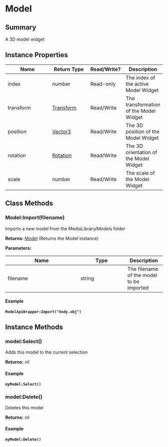 
# Model

## Summary
A 3D model widget


## Instance Properties

<table>
<thead><tr><th width="225">Name</th><th width="160">Return Type</th><th width="80">Read/Write?</th><th>Description</th></tr></thead>
<tbody>
<tr><td>index</td><td>number</td><td>Read-only</td><td>The index of the active Model Widget</td></tr>
<tr><td>transform</td><td><a href="transform.md">Transform</a></td><td>Read/Write</td><td>The transformation of the Model Widget</td></tr>
<tr><td>position</td><td><a href="vector3.md">Vector3</a></td><td>Read/Write</td><td>The 3D position of the Model Widget</td></tr>
<tr><td>rotation</td><td><a href="rotation.md">Rotation</a></td><td>Read/Write</td><td>The 3D orientation of the Model Widget</td></tr>
<tr><td>scale</td><td>number</td><td>Read/Write</td><td>The scale of the Model Widget</td></tr>
</tbody></table>



## Class Methods

        
### Model:Import(filename)

Imports a new model from the MediaLibrary/Models folder

**Returns:** <a href="model.md">Model</a>  (Returns the Model instance)


**Parameters:**

<table data-full-width="false">
<thead><tr><th width="217">Name</th><th width="134">Type</th><th>Description</th></tr></thead>
<tbody><tr><td>filename</td><td>string</td><td>The filename of the model to be imported</td></tr></tbody></table>




#### Example

<pre class="language-lua"><code class="lang-lua"><strong>ModelApiWrapper:Import("Andy.obj")</strong></code></pre>



    

## Instance Methods

        
### model:Select()

Adds this model to the current selection

**Returns:** nil 




#### Example

<pre class="language-lua"><code class="lang-lua"><strong>myModel:Select()</strong></code></pre>




### model:Delete()

Deletes this model

**Returns:** nil 




#### Example

<pre class="language-lua"><code class="lang-lua"><strong>myModel:Delete()</strong></code></pre>



    
